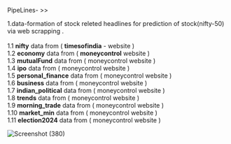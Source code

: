 PipeLines- >>

1.data-formation of stock releted headlines for prediction of stock(nifty-50) via web scrapping .
<br> <br>
  1.1  **nifty** data from (  **timesofindia** - website )<br>
  1.2  **economy** data from ( **moneycontrol** website )<br>
  1.3  **mutualFund** data from ( moneycontrol website )<br>
  1.4  **ipo** data from ( moneycontrol website )<br>
  1.5  **personal_finance** data from ( moneycontrol website )<br>
  1.6  **business** data from ( moneycontrol website )<br>
  1.7  **indian_political** data from ( moneycontrol website )<br>
  1.8  **trends** data from ( moneycontrol website )<br>
  1.9  **morning_trade** data from ( moneycontrol website )<br>
  1.10 **market_min** data from ( moneycontrol website )<br>
  1.11 **election2024** data from ( moneycontrol website )<br>


  ![Screenshot (380)](https://github.com/raj075512/.ipynb_checkpoints/assets/91281709/4d9d3d0d-a4e0-4cb5-8313-0f2a02320a97)

  

